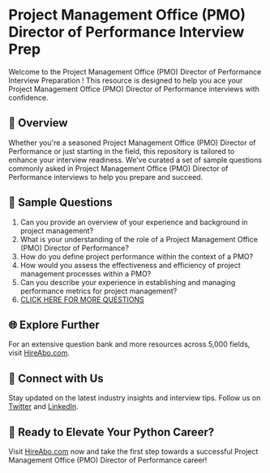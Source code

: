 # Project Management Office (PMO) Director of Performance Interview Prep

Welcome to the Project Management Office (PMO) Director of Performance Interview Preparation ! This resource is designed to help you ace your Project Management Office (PMO) Director of Performance interviews with confidence.

## 🚀 Overview

Whether you're a seasoned Project Management Office (PMO) Director of Performance or just starting in the field, this repository is tailored to enhance your interview readiness. We've curated a set of sample questions commonly asked in Project Management Office (PMO) Director of Performance interviews to help you prepare and succeed.

## 📝 Sample Questions

1. Can you provide an overview of your experience and background in project management?
2. What is your understanding of the role of a Project Management Office (PMO) Director of Performance?
3. How do you define project performance within the context of a PMO?
4. How would you assess the effectiveness and efficiency of project management processes within a PMO?
5. Can you describe your experience in establishing and managing performance metrics for project management?
6. [CLICK HERE FOR MORE QUESTIONS](https://hireabo.com/job/1_3_42/Project%20Management%20Office%20PMO%20Director%20of%20Performance)

## 🌐 Explore Further

For an extensive question bank and more resources across 5,000 fields, visit [HireAbo.com](https://www.hireabo.com).

## 📱 Connect with Us

Stay updated on the latest industry insights and interview tips. Follow us on [Twitter](https://twitter.com/hireabo) and [LinkedIn](https://www.linkedin.com/in/hire-abo-3609972a8/).

## 🚀 Ready to Elevate Your Python Career?

Visit [HireAbo.com](https://www.hireabo.com) now and take the first step towards a successful Project Management Office (PMO) Director of Performance career!